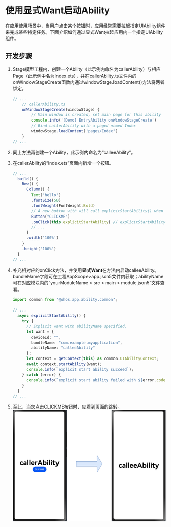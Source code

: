 # 使用显式Want启动Ability


在应用使用场景中，当用户点击某个按钮时，应用经常需要拉起指定UIAbility组件来完成某些特定任务。下面介绍如何通过显式Want拉起应用内一个指定UIAbility组件。


## 开发步骤

1. Stage模型工程内，创建一个Ability（此示例内命名为callerAbility）与相应Page（此示例中名为Index.ets），并在callerAbility.ts文件内的onWindowStageCreate函数内通过windowStage.loadContent()方法将两者绑定。
   
   ```ts
   // ...
       // callerAbility.ts
       onWindowStageCreate(windowStage) {
           // Main window is created, set main page for this ability
           console.info('[Demo] EntryAbility onWindowStageCreate')
           // Bind callerAbility with a paged named Index
           windowStage.loadContent('pages/Index')
       }
   // ...
   ```

2. 同上方法再创建一个Ability，此示例内命名为“calleeAbility”。

3. 在callerAbility的“Index.ets”页面内新增一个按钮。
   
   ```ts
   // ...
     build() {
       Row() {
         Column() {
           Text('hello')
           .fontSize(50)
           .fontWeight(FontWeight.Bold)
           // A new button with will call explicitStartAbility() when clicked.
           Button("CLICKME")
           .onClick(this.explicitStartAbility) // explicitStartAbility见下面示例代码
           // ...
         }
         .width('100%')
       }
       .height('100%')
     }
   // ...
   ```

4. 补充相对应的onClick方法，并使用**显式Want**在方法内启动calleeAbility。bundleName字段可在工程AppScope&gt;app.json5文件内获取；abilityName可在对应模块内的“yourModuleName &gt; src &gt; main &gt; module.json5”文件查看。
   
   ```ts
   import common from '@ohos.app.ability.common';
   
   // ...
     async explicitStartAbility() {
       try {
         // Explicit want with abilityName specified.
         let want = {
           deviceId: "",
           bundleName: "com.example.myapplication",
           abilityName: "calleeAbility"
         };
         let context = getContext(this) as common.UIAbilityContext;
         await context.startAbility(want);
         console.info(`explicit start ability succeed`);
       } catch (error) {
         console.info(`explicit start ability failed with ${error.code}`);
       }
     }
   // ...
   ```

5. 至此，当您点击CLICKME按钮时，应看到页面的跳转。
   <img src="figures/startAbilityWtExplicitWant.PNG" alt="startAbilityWtExplicitWant" style="zoom: 80%;" />
